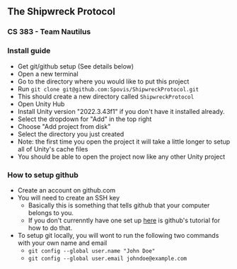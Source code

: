 ## The Shipwreck Protocol
### CS 383 - Team Nautilus

### Install guide
  - Get git/github setup (See details below)
  - Open a new terminal
  - Go to the directory where you would like to put this project
  - Run `git clone git@github.com:Spovis/ShipwreckProtocol.git`
  - This should create a new directory called `ShipwreckProtocol`
  - Open Unity Hub
  - Install Unity version "2022.3.43f1" if you don't have it installed already.
  - Select the dropdown for "Add" in the top right
  - Choose "Add project from disk"
  - Select the directory you just created
  - Note: the first time you open the project it will take a little longer to setup all of Unity's cache files
  - You should be able to open the project now like any other Unity project

### How to setup github
  - Create an account on github.com
  - You will need to create an SSH key
    - Basically this is something that tells github that your computer belongs to you.
    - If you don't currenntly have one set up [here](https://docs.github.com/en/authentication/connecting-to-github-with-ssh) is github's tutorial for how to do that.
  - To setup git locally, you will wont to run the following two commands with your own name and email
    - `git config --global user.name "John Doe"`
    - `git config --global user.email johndoe@example.com`

